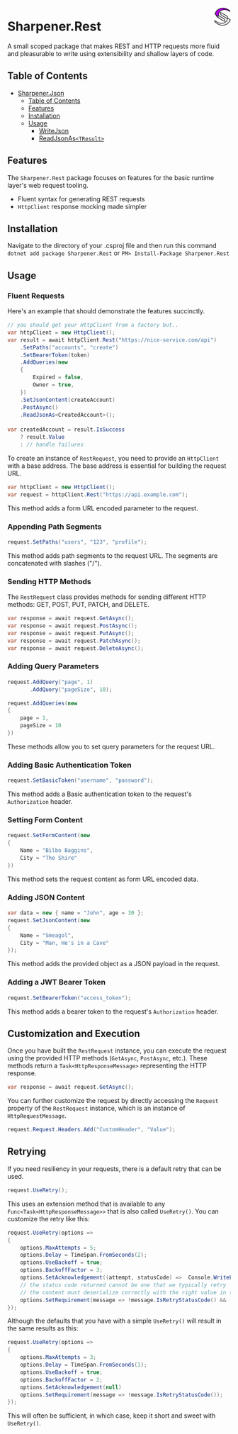 <img src="images/sharpener-logo-40.png"
align="right"
style="height: 40px;" />

# Sharpener.Rest

A small scoped package that makes REST and HTTP requests more fluid and pleasurable to write using extensibility and shallow layers of code.

## Table of Contents

- [Sharpener.Json](#sharpenerjson)
  - [Table of Contents](#table-of-contents)
  - [Features](#features)
  - [Installation](#installation)
  - [Usage](#usage)
    - [WriteJson](#writejson)
    - [ReadJsonAs`<TResult>`](#readjsonastresult)

## Features

The `Sharpener.Rest` package focuses on features for the basic runtime layer's web request tooling.

- Fluent syntax for generating REST requests
- `HttpClient` response mocking made simpler

## Installation

Navigate to the directory of your .csproj file and then run this command
`dotnet add package Sharpener.Rest`
or
`PM> Install-Package Sharpener.Rest`

## Usage

### Fluent Requests

Here's an example that should demonstrate the features succinctly.

```cs
// you should get your HttpClient from a factory but..
var httpClient = new HttpClient();
var result = await httpClient.Rest("https://nice-service.com/api")
    .SetPaths("accounts", "create")
    .SetBearerToken(token)
    .AddQueries(new
    {
        Expired = false,
        Owner = true,
    })
    .SetJsonContent(createAccount)
    .PostAsync()
    .ReadJsonAs<CreatedAccount>();

var createdAccount = result.IsSuccess
    ? result.Value
    : // handle failures
```

To create an instance of `RestRequest`, you need to provide an `HttpClient` with a base address. The base address is essential for building the request URL.

```csharp
var httpClient = new HttpClient();
var request = httpClient.Rest("https://api.example.com");
```

This method adds a form URL encoded parameter to the request.

### Appending Path Segments

```csharp
request.SetPaths("users", "123", "profile");
```

This method adds path segments to the request URL. The segments are concatenated with slashes ("/").

### Sending HTTP Methods

The `RestRequest` class provides methods for sending different HTTP methods: GET, POST, PUT, PATCH, and DELETE.

```csharp
var response = await request.GetAsync();
var response = await request.PostAsync();
var response = await request.PutAsync();
var response = await request.PatchAsync();
var response = await request.DeleteAsync();
```

### Adding Query Parameters

```csharp
request.AddQuery("page", 1)
       .AddQuery("pageSize", 10);
```

```csharp
request.AddQueries(new
{
    page = 1,
    pageSize = 10
})
```

These methods allow you to set query parameters for the request URL.

### Adding Basic Authentication Token

```csharp
request.SetBasicToken("username", "password");
```

This method adds a Basic authentication token to the request's `Authorization` header.

### Setting Form Content

```csharp
request.SetFormContent(new
{
    Name = "Bilbo Baggins",
    City = "The Shire"
})
```

This method sets the request content as form URL encoded data.

### Adding JSON Content

```csharp
var data = new { name = "John", age = 30 };
request.SetJsonContent(new
{
    Name = "Smeagol",
    City = "Man, He's in a Cave"
});
```

This method adds the provided object as a JSON payload in the request.

### Adding a JWT Bearer Token

```csharp
request.SetBearerToken("access_token");
```

This method adds a bearer token to the request's `Authorization` header.

## Customization and Execution

Once you have built the `RestRequest` instance, you can execute the request using the provided HTTP methods (`GetAsync`, `PostAsync`, etc.). These methods return a `Task<HttpResponseMessage>` representing the HTTP response.

```csharp
var response = await request.GetAsync();
```

You can further customize the request by directly accessing the `Request` property of the `RestRequest` instance, which is an instance of `HttpRequestMessage`.

```csharp
request.Request.Headers.Add("CustomHeader", "Value");
```

## Retrying

If you need resiliency in your requests, there is a default retry that can be used.

```csharp
request.UseRetry();
```

This uses an extension method that is available to any `Func<Task<HttpResponseMessage>>` that is also called `UseRetry()`.
You can customize the retry like this:

```csharp
request.UseRetry(options =>
{
    options.MaxAttempts = 5;
    options.Delay = TimeSpan.FromSeconds(2);
    options.UseBackoff = true;
    options.BackoffFactor = 3;
    options.SetAcknowledgement((attempt, statusCode) =>  Console.WriteLine($"Attempt number {attempt} failed with status code of {statusCode}"));
    // the status code returned cannot be one that we typically retry
    // the content must deserialize correctly with the right value in the name property
    options.SetRequirement(message => !message.IsRetryStatusCode() && (await message.ReadContentJsonAs<Item>())?.Name == "John";);
});
```

Although the defaults that you have with a simple `UseRetry()` will result in the same results as this:

```csharp
request.UseRetry(options =>
{
    options.MaxAttempts = 3;
    options.Delay = TimeSpan.FromSeconds(1);
    options.UseBackoff = true;
    options.BackoffFactor = 2;
    options.SetAcknowledgement(null)
    options.SetRequirement(message => !message.IsRetryStatusCode());
});
```

This will often be sufficient, in which case, keep it short and sweet with `UseRetry()`.
